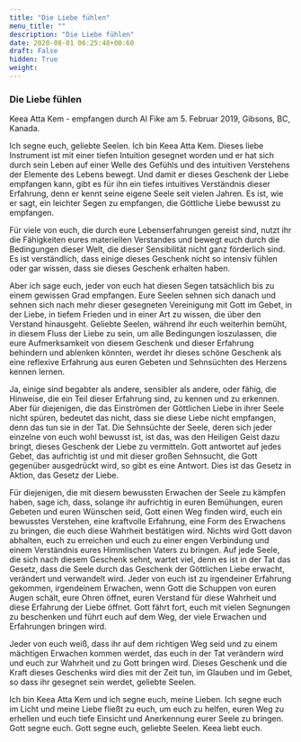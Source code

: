 ```yaml
---
title: "Die Liebe fühlen"
menu_title: ""
description: "Die Liebe fühlen"
date: 2020-08-01 06:25:48+00:60
draft: False
hidden: True
weight:
---
```

### Die Liebe fühlen

Keea Atta Kem - empfangen durch Al Fike am 5. Februar 2019, Gibsons, BC, Kanada.

Ich segne euch, geliebte Seelen. Ich bin Keea Atta Kem. Dieses liebe Instrument ist mit einer tiefen Intuition gesegnet worden und er hat sich durch sein Leben auf einer Welle des Gefühls und des intuitiven Verstehens der Elemente des Lebens bewegt. Und damit er dieses Geschenk der Liebe empfangen kann, gibt es für ihn ein tiefes intuitives Verständnis dieser Erfahrung, denn er kennt seine eigene Seele seit vielen Jahren. Es ist, wie er sagt, ein leichter Segen zu empfangen, die Göttliche Liebe bewusst zu empfangen.

Für viele von euch, die durch eure Lebenserfahrungen gereist sind, nutzt ihr die Fähigkeiten eures materiellen Verstandes und bewegt euch durch die Bedingungen dieser Welt, die dieser Sensibilität nicht ganz förderlich sind. Es ist verständlich, dass einige dieses Geschenk nicht so intensiv fühlen oder gar wissen, dass sie dieses Geschenk erhalten haben.

Aber ich sage euch, jeder von euch hat diesen Segen tatsächlich bis zu einem gewissen Grad empfangen. Eure Seelen sehnen sich danach und sehnen sich nach mehr dieser gesegneten Vereinigung mit Gott im Gebet, in der Liebe, in tiefem Frieden und in einer Art zu wissen, die über den Verstand hinausgeht. Geliebte Seelen, während ihr euch weiterhin bemüht, in diesem Fluss der Liebe zu sein, um alle Bedingungen loszulassen, die eure Aufmerksamkeit von diesem Geschenk und dieser Erfahrung behindern und ablenken könnten, werdet ihr dieses schöne Geschenk als eine reflexive Erfahrung aus euren Gebeten und Sehnsüchten des Herzens kennen lernen.

Ja, einige sind begabter als andere, sensibler als andere, oder fähig, die Hinweise, die ein Teil dieser Erfahrung sind, zu kennen und zu erkennen. Aber für diejenigen, die das Einströmen der Göttlichen Liebe in ihrer Seele nicht spüren, bedeutet das nicht, dass sie diese Liebe nicht empfangen, denn das tun sie in der Tat. Die Sehnsüchte der Seele, deren sich jeder einzelne von euch wohl bewusst ist, ist das, was den Heiligen Geist dazu bringt, dieses Geschenk der Liebe zu vermitteln. Gott antwortet auf jedes Gebet, das aufrichtig ist und mit dieser großen Sehnsucht, die Gott gegenüber ausgedrückt wird, so gibt es eine Antwort. Dies ist das Gesetz in Aktion, das Gesetz der Liebe.  

Für diejenigen, die mit diesem bewussten Erwachen der Seele zu kämpfen haben, sage ich, dass, solange ihr aufrichtig in euren Bemühungen, euren Gebeten und euren Wünschen seid, Gott einen Weg finden wird, euch ein bewusstes Verstehen, eine kraftvolle Erfahrung, eine Form des Erwachens zu bringen, die euch diese Wahrheit bestätigen wird. Nichts wird Gott davon abhalten, euch zu erreichen und euch zu einer engen Verbindung und einem Verständnis eures Himmlischen Vaters zu bringen.
Auf jede Seele, die sich nach diesem Geschenk sehnt, wartet viel, denn es ist in der Tat das Gesetz, dass die Seele durch das Geschenk der Göttlichen Liebe erwacht, verändert und verwandelt wird. Jeder von euch ist zu irgendeiner Erfahrung gekommen, irgendeinem Erwachen, wenn Gott die Schuppen von euren Augen schält, eure Ohren öffnet, euren Verstand für diese Wahrheit und diese Erfahrung der Liebe öffnet. Gott fährt fort, euch mit vielen Segnungen zu beschenken und führt euch auf dem Weg, der viele Erwachen und Erfahrungen bringen wird.  

Jeder von euch weiß, dass ihr auf dem richtigen Weg seid und zu einem mächtigen Erwachen kommen werdet, das euch in der Tat verändern wird und euch zur Wahrheit und zu Gott bringen wird. Dieses Geschenk und die Kraft dieses Geschenks wird dies mit der Zeit tun, im Glauben und im Gebet, so dass ihr gesegnet sein werdet, geliebte Seelen.

Ich bin Keea Atta Kem und ich segne euch, meine Lieben. Ich segne euch im Licht und meine Liebe fließt zu euch, um euch zu helfen, euren Weg zu erhellen und euch tiefe Einsicht und Anerkennung eurer Seele zu bringen. Gott segne euch. Gott segne euch, geliebte Seelen. Keea liebt euch.

